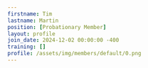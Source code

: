 ```yaml
---
firstname: Tim
lastname: Martin
position: [Probationary Member]
layout: profile
join_date: 2024-12-02 00:00:00 -400
training: []
profile: /assets/img/members/default/0.png
---
```

